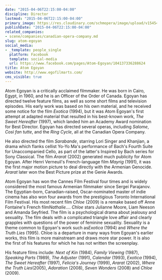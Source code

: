 ```yaml
---
date: "2015-04-06T22:15:00-04:00"
discipline: Director
lastmod: "2015-04-06T22:15:00-04:00"
primary_image: https://res.cloudinary.com/schmopera/image/upload/v1545409169/media/webhook-uploads/1428372585224/Egoyan.jpg.jpg
publishDate: "2015-04-06T22:15:00-04:00"
related_companies:
- scene/companies/canadian-opera-company.md
slug: atom-egoyan
social_media:
- _template: people_single
  platform: Facebook
  template: social-media
  url: https://www.facebook.com/pages/Atom-Egoyan/104137336288624
title: Atom Egoyan
website: http://www.egofilmarts.com/
cms_visible: true
---
```


<p>
	Atom Egoyan is a critically acclaimed filmmaker. He was born in Cairo, Egypt, in 1960, and he is an Officer of the Order of Canada. Egoyan has directed twelve feature films, as well as some short films and television episodes. His early work was based on his own material, and he received some notice for the film <em>Exotica</em> (1994), but it was Atom Egoyan's first attempt at adapted material that resulted in his best-known work, <em>The Sweet Hereafter</em> (1997), which landed him an Academy Award nomination for Best Director. Egoyan has directed several operas, including <em>Salome</em>, <em>Così fan tutte</em>, and the <em>Ring Cycle</em>, all at the Canadian Opera Company.
</p>
<p>
	He also directed the film <em>Sarabande</em>, starring Lori Singer and Khanjian, a drama which flanks cellist Yo-Yo Ma's performance of Bach's Fourth Suite for Unaccompanied Cello, as part of the latter's Inspired by Bach series for Sony Classical. The film <em>Ararat</em> (2002) generated much publicity for Atom Egoyan. After Henri Verneuil's French-language film <em>Mayrig</em> (1991), it was the first major motion picture to deal directly with the Armenian Genocide. <em>Ararat</em> later won the Best Picture prize at the Genie Awards.
</p>
<p>
	Atom Egoyan has won the Cannes Film Festival four times and is widely considered the most famous Armenian filmmaker since Sergei Parajanov. The Egyptian-born, Canadian-raised, Oscar-nominated master of indie cinema has also won four awards from the prestigious Toronto International Film Festival. His most recent film <em>Chloe</em> (2009) is a remake based off Anne Fontaine's French film<em>Nathalie…</em>. <em>Chloe</em> stars Julianne Moore, Liam Neeson and Amanda Seyfried. The film is a psychological drama about jealousy and sexuality. The film deals with a complicated triangle love affair and clearly grapples with questions of the power of feminine sexuality. Sexuality is a theme common to Egoyan's work such as<em>Exotica</em> (1994) and <em>Where the Truth Lies</em> (1995). Chloe is a departure in many ways from Egoyan's earlier works, this film is more mainstream and draws more star power. It is also the first of his features for which he has not written the screenplay.
</p>
<p>
	His feature films include: <em>Next of Kin</em> (1984), <em>Family Viewing</em> (1987), <em>Speaking Parts</em> (1989), <em>The Adjuster</em> (1991), <em>Calendar</em> (1993), <em>Exotica</em> (1994), <em>The Sweet Hereafter</em> (1997), <em>Felicia's Journey</em> (1999), <em>Ararat</em> (2002), <em>Where the Truth Lies</em>(2005), <em>Adoration</em> (2008), <em>Seven Wonders</em> (2008) and <em>Chloe</em> (2009).
</p>
